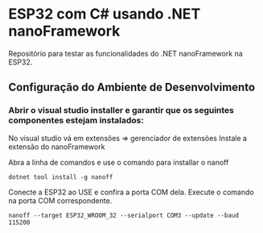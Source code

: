 # ESP32 com C# usando .NET nanoFramework
Repositório para testar as funcionalidades do .NET nanoFramework na ESP32.

## Configuração do Ambiente de Desenvolvimento
### Abrir o visual studio installer e garantir que os seguintes componentes estejam instalados:

No visual studio vá em extensões => gerenciador de extensões
Instale a extensão do nanoFramework

Abra a linha de comandos e use o comando para installar o nanoff 

`dotnet tool install -g nanoff`

Conecte a ESP32 ao USE e confira a porta COM dela. Execute o comando na porta COM correspondente.

`nanoff --target ESP32_WROOM_32 --serialport COM3 --update --baud 115200`



